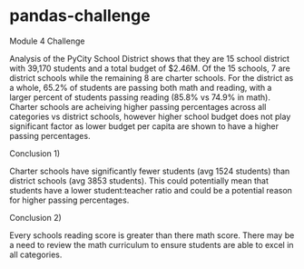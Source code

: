 # pandas-challenge
Module 4 Challenge


Analysis of the PyCity School District shows that they are 15 school district with 39,170 students and a total budget of $2.46M. 
Of the 15 schools, 7 are district schools while the remaining 8 are charter schools.
For the district as a whole, 65.2% of students are passing both math and reading, with a larger percent of students passing reading (85.8% vs 74.9% in math). 
Charter schools are acheiving higher passing percentages across all categories vs district schools, however higher school budget does not play significant factor as lower budget per capita are shown to have a higher passing percentages.

Conclusion 1) 

Charter schools have significantly fewer students (avg 1524 students) than district schools (avg 3853 students).
This could potentially mean that students have a lower student:teacher ratio and could be a potential reason for higher passing percentages.


Conclusion 2)

Every schools reading score is greater than there math score. There may be a need to review the math curriculum to ensure students are able to excel in all categories.

